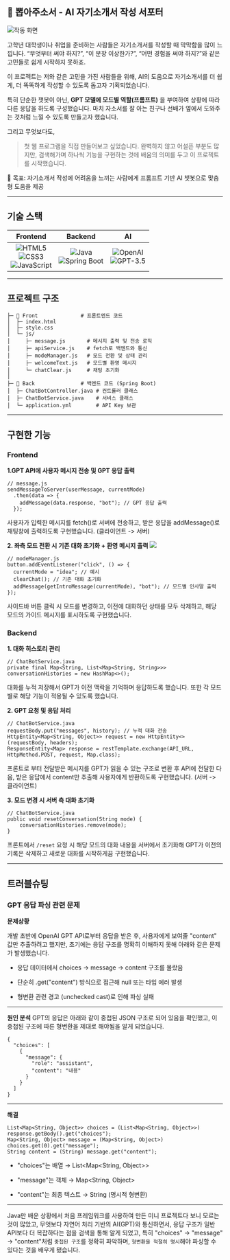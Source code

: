 ## 📝 뽑아주소서 - AI 자기소개서 작성 서포터

![작동 화면](https://github.com/user-attachments/assets/bd7378e7-1055-4aee-996d-4d45b796aaf8)

고학년 대학생이나 취업을 준비하는 사람들은 자기소개서를 작성할 때 막막함을 많이 느낍니다.
“무엇부터 써야 하지?”, “이 문장 이상한가?”, “어떤 경험을 써야 하지?”와 같은 고민들로 쉽게 시작하지 못하죠.

이 프로젝트는 저와 같은 고민을 가진 사람들을 위해,
AI의 도움으로 자기소개서를 더 쉽게, 더 똑똑하게 작성할 수 있도록 돕고자 기획되었습니다.

특히 단순한 챗봇이 아닌, **GPT 모델에 모드별 역할(프롬프트)** 을 부여하여 상황에 따라 다른 응답을 하도록 구성했습니다.
마치 자소서를 잘 아는 친구나 선배가 옆에서 도와주는 것처럼 느낄 수 있도록 만들고자 했습니다.

그리고 무엇보다도,

> 첫 웹 프로그램을 직접 만들어보고 싶었습니다. 완벽하지 않고 어설픈 부분도 많지만, 검색해가며 하나씩 기능을 구현하는 것에 배움의 의미를 두고 이 프로젝트를 시작했습니다.


🎯 목표: 자기소개서 작성에 어려움을 느끼는 사람에게 프롬프트 기반 AI 챗봇으로 맞춤형 도움을 제공

---

## 기술 스택
<table>
  <thead>
    <tr>
      <th style="text-align:center;">Frontend</th>
      <th style="text-align:center;">Backend</th>
      <th style="text-align:center;">AI</th>
    </tr>
  </thead>
  <tbody>
    <tr>
      <td align="center">
        <img alt="HTML5" src="https://img.shields.io/badge/HTML5-E34F26.svg?&style=flat&logo=HTML5&logoColor=white"/><br/>
        <img alt="CSS3" src="https://img.shields.io/badge/CSS3-1572B6.svg?&style=flat&logo=CSS3&logoColor=white"/><br/>
        <img alt="JavaScript" src="https://img.shields.io/badge/JavaScript-F7DF1E.svg?&style=flat&logo=JavaScript&logoColor=black"/>
      </td>
      <td align="center">
        <img alt="Java" src="https://img.shields.io/badge/Java-007396.svg?&style=flat&logo=Java&logoColor=white"/><br/>
        <img alt="Spring Boot" src="https://img.shields.io/badge/Spring Boot-6DB33F.svg?&style=flat&logo=Spring Boot&logoColor=white"/>
      </td>
      <td align="center">
        <img alt="OpenAI" src="https://img.shields.io/badge/OpenAI-412991.svg?&style=flat&logo=OpenAI&logoColor=white"/><br/>
        <img alt="GPT-3.5" src="https://img.shields.io/badge/GPT--3.5-10a37f.svg?&style=flat"/>
      </td>
    </tr>
  </tbody>
</table>

---
## 프로젝트 구조

```
├─ 📁 Front              # 프론트엔드 코드
│  ├─ index.html
│  ├─ style.css
│  └─ js/
│     ├─ message.js       # 메시지 출력 및 전송 로직
│     ├─ apiService.js    # fetch로 백엔드와 통신
│     ├─ modeManager.js   # 모드 전환 및 상태 관리
│     ├─ welcomeText.js   # 모드별 환영 메시지
│     └─ chatClear.js     # 채팅 초기화
│
├─ 📁 Back               # 백엔드 코드 (Spring Boot)
│  ├─ ChatBotController.java # 컨트롤러 클래스
│  ├─ ChatBotService.java	 # 서비스 클래스
│  └─ application.yml		 # API Key 보관
```
---

## 구현한 기능


### Frontend
**1.GPT API에 사용자 메시지 전송 및 GPT 응답 출력**
```
// message.js
sendMessageToServer(userMessage, currentMode)
  .then(data => {
    addMessage(data.response, "bot"); // GPT 응답 출력
  });
```

사용자가 입력한 메시지를 fetch()로 서버에 전송하고, 받은 응답을 addMessage()로 채팅창에 출력하도록 구현했습니다. (클라이언트 -> 서버)



**2. 좌측 모드 전환 시 기존 대화 초기화 + 환영 메시지 출력**
![](https://velog.velcdn.com/images/ghkdehs/post/e3372d59-6ff3-4f01-aaf0-48643d0415f4/image.gif)

```
// modeManager.js
button.addEventListener("click", () => {
  currentMode = "idea"; // 예시
  clearChat(); // 기존 대화 초기화
  addMessage(getIntroMessage(currentMode), "bot"); // 모드별 인사말 출력
});
```

사이드바 버튼 클릭 시 모드를 변경하고, 이전에 대화하던 상태를 모두 삭제하고, 해당 모드의 가이드 메시지를 표시하도록 구현했습니다.



### Backend

**1. 대화 히스토리 관리**
```
// ChatBotService.java
private final Map<String, List<Map<String, String>>> conversationHistories = new HashMap<>();
```
대화를 누적 저장해서 GPT가 이전 맥락을 기억하며 응답하도록 했습니다. 또한 각 모드별로 해당 기능이 적용될 수 있도록 했습니다.

**2. GPT 요청 및 응답 처리**
```
// ChatBotService.java
requestBody.put("messages", history); // 누적 대화 전송
HttpEntity<Map<String, Object>> request = new HttpEntity<>(requestBody, headers);
ResponseEntity<Map> response = restTemplate.exchange(API_URL, HttpMethod.POST, request, Map.class);
```
프론트로 부터 전달받은 메시지를 GPT가 읽을 수 있는 구조로 변환 후 API에 전달한 다음, 받은 응답에서 content만 추출해 사용자에게 반환하도록 구현했습니다. (서버 -> 클라이언트)

**3. 모드 변경 시 서버 측 대화 초기화**
```
// ChatBotService.java
public void resetConversation(String mode) {
    conversationHistories.remove(mode);
}
```
프론트에서 `/reset` 요청 시 해당 모드의 대화 내용을 서버에서 초기화해 GPT가 이전의 기록은 삭제하고 새로운 대화를 시작하게끔 구현했습니다.

---

## 트러블슈팅
### GPT 응답 파싱 관련 문제
**문제상황**

개발 초반에 OpenAI GPT API로부터 응답을 받은 후, 사용자에게 보여줄 "content" 값만 추출하려고 했지만, 초기에는 응답 구조를 명확히 이해하지 못해 아래와 같은 문제가 발생했습니다.

- 응답 데이터에서 choices → message → content 구조를 몰랐음

- 단순히 .get("content") 방식으로 접근해 null 또는 타입 에러 발생

- 형변환 관련 경고 (unchecked cast)로 인해 파싱 실패

---

**원인 분석**
GPT의 응답은 아래와 같이 중첩된 JSON 구조로 되어 있음을 확인했고, 이 중첩된 구조에 따른 형변환을 제대로 해야됨을 알게 되었습니다.
```
{
  "choices": [
    {
      "message": {
        "role": "assistant",
        "content": "내용"
      }
    }
  ]
}
```

---

**해결**

```
List<Map<String, Object>> choices = (List<Map<String, Object>>) response.getBody().get("choices");
Map<String, Object> message = (Map<String, Object>) choices.get(0).get("message");
String content = (String) message.get("content");
```

- "choices"는 배열 → List<Map<String, Object>>

- "message"는 객체 → Map<String, Object>

- "content"는 최종 텍스트 → String (명시적 형변환)

---

Java만 배운 상황에서 처음 프레임워크를 사용하여 만든 미니 프로젝트다 보니 모르는 것이 많았고, 무엇보다 자연어 처리 기반의 AI(GPT)와 통신하면서, 응답 구조가 일반 API보다 더 복잡하다는 점을 검색을 통해 알게 되었고,
특히 "choices" → "message" → "content"처럼 `중첩된 구조`를 정확히 파악하며, `형변환을 적절히 명시`해야 파싱할 수 있다는 것을 배우게 됐습니다.

